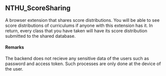 ## NTHU_ScoreSharing

A browser extension that shares score distributions. You will be able to see score distributions of curriculums if anyone with this extension has it. In return, every class that you have taken will have its score distribution submitted to the shared database.

#### Remarks

The backend does not recieve any sensitive data of the users such as password and access token. Such processes are only done at the device of the user. 

